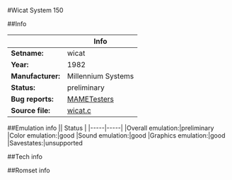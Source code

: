 #Wicat System 150

##Info

||Info|
|-----|-----|
|**Setname:**|wicat
|**Year:**|1982
|**Manufacturer:**|Millennium Systems
|**Status:**|preliminary
|**Bug reports:**|[MAMETesters](http://mametesters.org/view_all_set.php?type=1&temporary=y&search=wicat.c)
|**Source file:**|[wicat.c](https://github.com/mamedev/mame/blob/master/src/mess/drivers/wicat.c)

##Emulation info
|| Status |
|-----|-----|
|Overall emulation:|preliminary
|Color emulation:|good
|Sound emulation:|good
|Graphics emulation:|good
|Savestates:|unsupported

##Tech info

##Romset info

<!--- START OF EDITED COMMENT DO NOT TOUCH TEXT ABOVE-->
